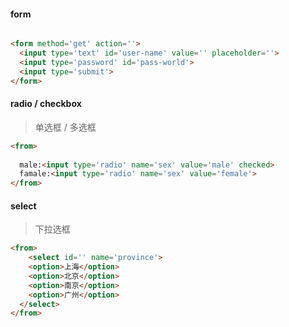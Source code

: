 #### form

```html

<form method='get' action=''>
  <input type='text' id='user-name' value='' placeholder=''>
  <input type='password' id='pass-world'>
  <input type='submit'>
</form>
```



#### radio /  checkbox

> 单选框 / 多选框

```html
<from>
	
  male:<input type='radio' name='sex' value='male' checked>
  famale:<input type='radio' name='sex' value='female'>
</from>
```



####  select

> 下拉选框

```html
<from>
	<select id='' name='province'>
    <option>上海</option>
    <option>北京</option>
    <option>南京</option>
    <option>广州</option>
  </select>	
</from>
```



